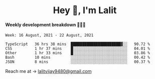 <h1 align="center">Hey 👋, I'm Lalit</h1>

#### Weekly development breakdown 👨🏻‍💻
<!--START_SECTION:waka-->
```text
Week: 16 August, 2021 - 22 August, 2021

TypeScript   36 hrs 38 mins  ██████████████████████▓░░   90.72 % 
CSS          1 hr 37 mins    █░░░░░░░░░░░░░░░░░░░░░░░░   04.01 % 
Other        1 hr 33 mins    █░░░░░░░░░░░░░░░░░░░░░░░░   03.86 % 
Bash         10 mins         ░░░░░░░░░░░░░░░░░░░░░░░░░   00.42 % 
JSON         8 mins          ░░░░░░░░░░░░░░░░░░░░░░░░░   00.37 % 
```
<!--END_SECTION:waka-->

Reach me at → lalitvijay9480@gmail.com
